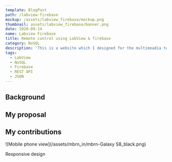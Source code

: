 ```yaml
---
template: BlogPost
path: /labview-firebase
mockup: /assets/labview_firebase/mockup.png
thumbnail: assets/labview_firebase/banner.png
date: 2020-09-14
name: Labview Firebase
title: Remote control using LabView & firebase
category: NoSQL
description: 'This is a website which I designed for the multimeadia team of my campus, using Bootstrap, jQuery on the frontend & PHP, MySQL on the backend.'
tags:
  - LabView
  - NoSQL
  - Firebase
  - REST API
  - JSON
---
```

## Background

## My proposal

## My contributions


![Mobile phone view](/assets/mbrn_in/mbrn-Galaxy S8_black.png)
<figcaption>Responsive design</figcaption>
